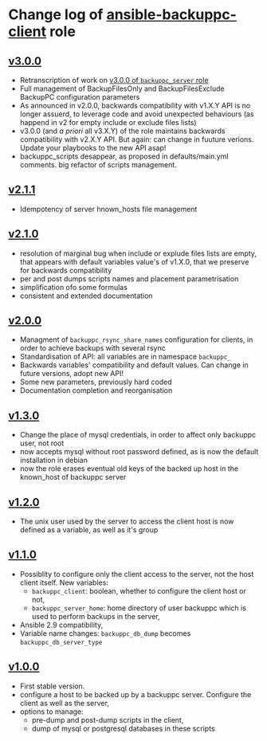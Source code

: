 # Change log of [ansible-backuppc-client](https://github.com/UdelaRInterior/ansible-backuppc-client) role

## [v3.0.0](https://github.com/UdelaRInterior/ansible-backuppc-client/tree/v3.0.0) 

* Retranscription of work on [v3.0.0 of `backuppc_server` role](https://github.com/UdelaRInterior/ansible-backuppc/releases/tag/v3.0.0)
* Full management of BackupFilesOnly and BackupFilesExclude BackupPC configuration parameters
* As announced in v2.0.0, backwards compatibility with v1.X.Y API is no longer assuerd, to leverage code and avoid unexpected behaviours (as happend in v2 for empty include or exclude files lists)
* v3.0.0 (and *a priori* all v3.X.Y) of the role maintains backwards compatibility with v2.X.Y API. But again: can change in fuuture verions. Update your playbooks to the new API asap!
* backuppc_scripts desappear, as proposed in defaults/main.yml comments. big refactor of scripts management.

## [v2.1.1](https://github.com/UdelaRInterior/ansible-backuppc-client/tree/v2.1.1) 

* Idempotency of server hnown_hosts file management

## [v2.1.0](https://github.com/UdelaRInterior/ansible-backuppc-client/tree/v2.1.0) 

* resolution of marginal bug when include or explude files lists are empty, that appears with default variables value's of v1.X.0, that we preserve for backwards compatibility
* per and post dumps scripts names and placement parametrisation
* simplification ofo some formulas
* consistent and extended documentation

## [v2.0.0](https://github.com/UdelaRInterior/ansible-backuppc-client/tree/v2.0.0)

* Managment of `backuppc_rsync_share_names` configuration for clients, in order to achieve backups with several rsync
* Standardisation of API: all variables are in namespace `backuppc_`
* Backwards variables' compatibility and default values. Can change in future versions, adopt new API!
* Some new parameters, previously hard coded
* Documentation completion and reorganisation

## [v1.3.0](https://github.com/UdelaRInterior/ansible-backuppc-client/tree/v1.3.0) 

* Change the place of mysql credentials, in order to affect only backuppc user, not root
* now accepts mysql without root password defined, as is now the default installation in debian  
* now the role erases eventual old keys of the backed up host in the known_host of backuppc server 

## [v1.2.0](https://github.com/UdelaRInterior/ansible-backuppc-client/tree/v1.2.0) 

* The unix user used by the server to access the client host is now defined as a variable, as well as it's group 

## [v1.1.0](https://github.com/UdelaRInterior/ansible-backuppc-client/tree/v1.1.0) 

* Possiblity to configure only the client access to the server, not the host client itself. New variables: 
  *  `backuppc_client`: boolean, whether to configure the client host or not,
  * `backuppc_server_home`:  home directory of user backuppc which is used to perform backups in the server,
* Ansible 2.9 compatibility,
* Variable name changes: `backuppc_db_dump` becomes `backuppc_db_server_type`


## [v1.0.0](https://github.com/UdelaRInterior/ansible-backuppc-client/tree/v1.0.0) 

* First stable version. 
* configure a host to be backed up by a backuppc server. Configure the client as well as the server,
* options to manage:
  * pre-dump and post-dump scripts in the client,  
  * dump of mysql or postgresql databases in these scripts

